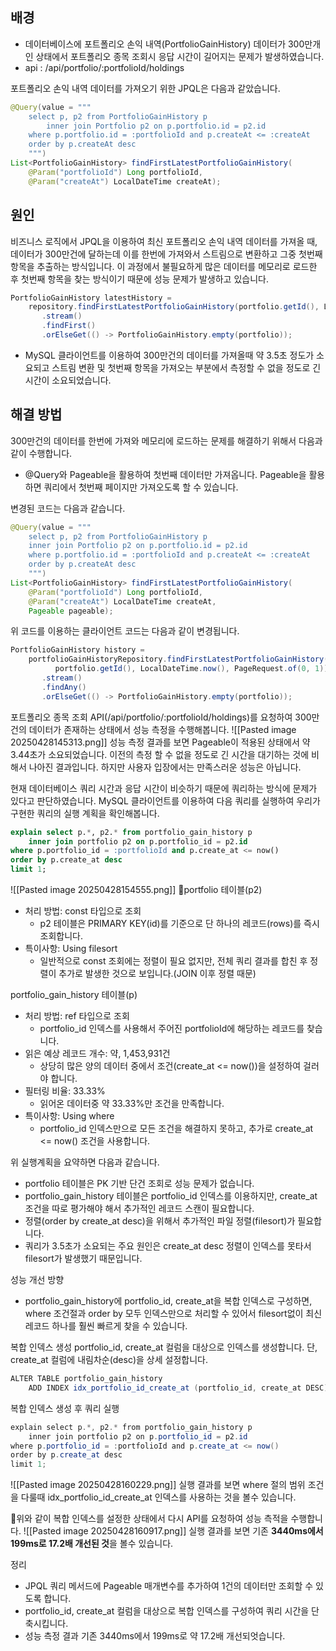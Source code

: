 
## 배경
- 데이터베이스에 포트폴리오 손익 내역(PortfolioGainHistory) 데이터가 300만개인 상태에서 포트폴리오 종목 조회시 응답 시간이 길어지는 문제가 발생하였습니다.
- api : /api/portfolio/:portfolioId/holdings

포트폴리오 손익 내역 데이터를 가져오기 위한 JPQL은 다음과 같았습니다.
```java
@Query(value = """  
    select p, p2 from PortfolioGainHistory p    
	    inner join Portfolio p2 on p.portfolio.id = p2.id  
    where p.portfolio.id = :portfolioId and p.createAt <= :createAt    
    order by p.createAt desc    
    """)  
List<PortfolioGainHistory> findFirstLatestPortfolioGainHistory(
	@Param("portfolioId") Long portfolioId, 
	@Param("createAt") LocalDateTime createAt);
```

## 원인
비즈니스 로직에서 JPQL을 이용하여 최신 포트폴리오 손익 내역 데이터를 가져올 때, 데이터가 300만건에 달하는데 이를 한번에 가져와서 스트림으로 변환하고 그중 첫번째 항목을 추출하는 방식입니다. 이 과정에서 불필요하게 많은 데이터를 메모리로 로드한 후 첫번째 항목을 찾는 방식이기 때문에 성능 문제가 발생하고 있습니다.
```java
PortfolioGainHistory latestHistory =  
    repository.findFirstLatestPortfolioGainHistory(portfolio.getId(), LocalDateTime.now())  
       .stream()  
       .findFirst()  
       .orElseGet(() -> PortfolioGainHistory.empty(portfolio));
```
- MySQL 클라이언트를 이용하여 300만건의 데이터를 가져올때 약 3.5초 정도가 소요되고 스트림 변환 및 첫번째 항목을 가져오는 부분에서 측정할 수 없을 정도로 긴 시간이 소요되었습니다.

## 해결 방법
300만건의 데이터를 한번에 가져와 메모리에 로드하는 문제를 해결하기 위해서 다음과 같이 수행합니다.
- @Query와 Pageable을 활용하여 첫번째 데이터만 가져옵니다. Pageable을 활용하면 쿼리에서 첫번째 페이지만 가져오도록 할 수 있습니다.

변경된 코드는 다음과 같습니다.
```java
@Query(value = """  
    select p, p2 from PortfolioGainHistory p    
    inner join Portfolio p2 on p.portfolio.id = p2.id  
    where p.portfolio.id = :portfolioId and p.createAt <= :createAt    
    order by p.createAt desc    
    """)  
List<PortfolioGainHistory> findFirstLatestPortfolioGainHistory(  
    @Param("portfolioId") Long portfolioId, 
    @Param("createAt") LocalDateTime createAt, 
    Pageable pageable);
```

위 코드를 이용하는 클라이언트 코드는 다음과 같이 변경됩니다.
```java
PortfolioGainHistory history =  
    portfolioGainHistoryRepository.findFirstLatestPortfolioGainHistory(  
          portfolio.getId(), LocalDateTime.now(), PageRequest.of(0, 1))  
       .stream()  
       .findAny()  
       .orElseGet(() -> PortfolioGainHistory.empty(portfolio));
```

포트폴리오 종목 조회 API(/api/portfolio/:portfolioId/holdings)를 요청하여 300만건의 데이터가 존재하는 상태에서 성능 측정을 수행해봅니다.
![[Pasted image 20250428145313.png]]
성능 측정 결과를 보면 Pageable이 적용된 상태에서 약 3.44초가 소요되었습니다. 이전의 측정 할 수 없을 정도로 긴 시간을 대기하는 것에 비해서 나아진 결과입니다. 하지만 사용자 입장에서는 만족스러운 성능은 아닙니다.

현재 데이터베이스 쿼리 시간과 응답 시간이 비슷하기 때문에 쿼리하는 방식에 문제가 있다고 판단하였습니다. MySQL 클라이언트를 이용하여 다음 쿼리를 실행하여 우리가 구현한 쿼리의 실행 계획을 확인해봅니다.
```sql
explain select p.*, p2.* from portfolio_gain_history p  
    inner join portfolio p2 on p.portfolio_id = p2.id  
where p.portfolio_id = :portfolioId and p.create_at <= now()  
order by p.create_at desc  
limit 1;
```
![[Pasted image 20250428154555.png]]
portfolio 테이블(p2)
- 처리 방법: const 타입으로 조회
	- p2 테이블은 PRIMARY KEY(id)를 기준으로 단 하나의 레코드(rows)를 즉시 조회합니다.
- 특이사항: Using filesort
	- 일반적으로 const 조회에는 정렬이 필요 없지만, 전체 쿼리 결과를 합친 후 정렬이 추가로 발생한 것으로 보입니다.(JOIN 이후 정렬 때문)

portfolio_gain_history 테이블(p)
- 처리 방법: ref 타입으로 조회
	- portfolio_id 인덱스를 사용해서 주어진 portfolioId에 해당하는 레코드를 찾습니다.
- 읽은 예상 레코드 개수: 약, 1,453,931건
	- 상당히 많은 양의 데이터 중에서 조건(create_at <= now())을 설정하여 걸러야 합니다.
- 필터링 비율: 33.33%
	- 읽어온 데이터중 약 33.33%만 조건을 만족합니다.
- 특이사항: Using where
	- portfolio_id 인덱스만으로 모든 조건을 해결하지 못하고, 추가로 create_at <= now() 조건을 사용합니다.

위 실행계획을 요약하면 다음과 같습니다.
- portfolio 테이블은 PK 기반 단건 조회로 성능 문제가 없습니다.
- portfolio_gain_history 테이블은 portfolio_id 인덱스를 이용하지만, create_at 조건을 따로 평가해야 해서 추가적인 레코드 스캔이 필요합니다.
- 정렬(order by create_at desc)을 위해서 추가적인 파일 정렬(filesort)가 필요합니다.
- 쿼리가 3.5초가 소요되는 주요 원인은 create_at desc 정렬이 인덱스를 못타서 filesort가 발생했기 때문입니다.

성능 개선 방향
- portfolio_gain_history에 portfolio_id, create_at을 복합 인덱스로 구성하면, where 조건절과 order by 모두 인덱스만으로 처리할 수 있어서 filesort없이 최신 레코드 하나를 훨씬 빠르게 찾을 수 있습니다.

복합 인덱스 생성
portfolio_id, create_at 컬럼을 대상으로 인덱스를 생성합니다. 단, create_at 컬럼에 내림차순(desc)을 상세 설정합니다.
```java
ALTER TABLE portfolio_gain_history  
    ADD INDEX idx_portfolio_id_create_at (portfolio_id, create_at DESC);
```

복합 인덱스 생성 후 쿼리 실행
```java
explain select p.*, p2.* from portfolio_gain_history p  
    inner join portfolio p2 on p.portfolio_id = p2.id  
where p.portfolio_id = :portfolioId and p.create_at <= now()  
order by p.create_at desc  
limit 1;
```
![[Pasted image 20250428160229.png]]
실행 결과를 보면 where 절의 범위 조건을 다룰때 idx_portfolio_id_create_at 인덱스를 사용하는 것을 볼수 있습니다.

위와 같이 복합 인덱스를 설정한 상태에서 다시 API를 요청하여 성능 측적을 수행합니다.
![[Pasted image 20250428160917.png]]
실행 결과를 보면 기존 **3440ms에서 199ms로 17.2배 개선된 것**을 볼수 있습니다.

정리
- JPQL 쿼리 메서드에 Pageable 매개변수를 추가하여 1건의 데이터만 조회할 수 있도록 합니다.
- portfolio_id, create_at 컬럼을 대상으로 복합 인덱스를 구성하여 쿼리 시간을 단축시킵니다.
- 성능 측정 결과 기존 3440ms에서 199ms로 약 17.2배 개선되엇습니다.